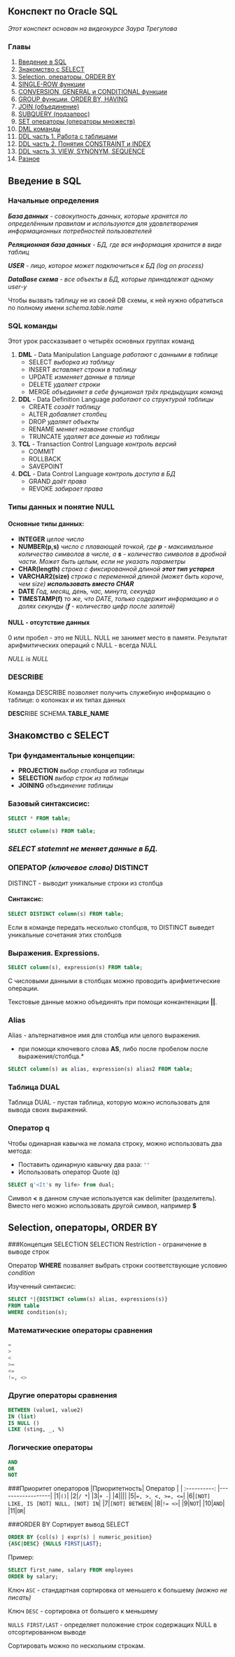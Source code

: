 ## Конспект по Oracle SQL
*Этот конспект основан на видеокурсе Заура Трегулова*

### Главы
1. [Введение в SQL](#1)
2. [Знакомство с SELECT](#2)
3. [Selection, операторы, ORDER BY](#3)
4. [SINGLE-ROW функции](#4)
5. [CONVERSION, GENERAL и CONDITIONAL функции](#5)
6. [GROUP функции, ORDER BY, HAVING](#6)
7. [JOIN (объединение)](#7)
8. [SUBQUERY (подзапрос)](#8)
9. [SET операторы (операторы множеств)](#9)
10. [DML команды](#10)
11. [DDL  часть 1. Работа с таблицами](#11)
12. [DDL  часть 2. Понятия CONSTRAINT и INDEX](#12)
13. [DDL  часть 3. VIEW, SYNONYM, SEQUENCE](#13)
14. [Разное](#14)

## <a name="1"></a> Введение в SQL
### Начальные определения
***База данных** - совокупность данных, которые хранятся по определённым правилам и используются для удовлетворения информационных потребностей пользователей*

***Реляционная база данных** - БД, где вся информация хранится в виде таблиц*

***USER** - лицо, которое может подключиться к БД (log on process)*

***DataBase схема** - все объекты в БД, которые принадлежат одному user-у*

Чтобы вызвать таблицу не из своей DB схемы, к ней нужно обратиться по полному имени *schema.table.name*

### SQL команды
Этот урок рассказывает о четырёх основных группах команд
1. **DML** - Data Manipulation Language *работают с данными в таблице*
   - SELECT *выборка из таблицу*
   - INSERT *вставляет строки в таблицу*
   - UPDATE *изменяет данные в талице*
   - DELETE *удаляет строки*
   - MERGE *объединяет в себе фунционал трёх предыдущих команд*
2. **DDL** - Data Definition Language *работают со структурой таблицы*
   - CREATE *созаёт таблицу*
   - ALTER *добавляет столбец*
   - DROP *удаляет объекты*
   - RENAME *меняет название столбца*
   - TRUNCATE *удаляет все данные из таблицы*
3. **TCL** - Transaction Control Language *контроль версий*
   - COMMIT
   - ROLLBACK
   - SAVEPOINT
4. **DCL** - Data Control Language *контроль доступа в БД*
   - GRAND *даёт права*
   - REVOKE *забирает права*
### Типы данных и понятие NULL
#### Основные типы данных:
- **INTEGER** *целое число*
- **NUMBER(p,s)** *число с плавающей точкой, где **p** - максимальное количество символов в числе, а **s** - количество символов в дробной части. Может быть целым, если не указать параметры*
- **CHAR(length)** *строка с фиксированной длиной **этот тип устарел***
- **VARCHAR2(size)** *строка с переменной длиной (может быть короче, чем size) **использовать вместо CHAR***
- **DATE** *Год, месяц, день, час, минута, секунда*
- **TIMESTAMP(f)** *то же, что DATE, только содержит информацию и о долях секунды (**f** - количество цифр после запятой)*

#### NULL - отсутствие данных
0 или пробел - это не NULL. NULL не занимет место в памяти.
Результат арифмитических операций с NULL - всегда NULL

*NULL is NULL*

### DESCRIBE
Команда DESCRIBE позволяет получить служебную информацию о таблице: о колонках и их типах данных

**DESC**RIBE SCHEMA.**TABLE_NAME**

## <a name="2"></a> Знакомство с SELECT
### Три фундаментальные концепции:
- **PROJECTION** *выбор столбцов из таблицы*
- **SELECTION** *выбор строк из таблицы*
- **JOINING** *объединение таблицы*

### Базовый синтаксисис:
```SQL
SELECT * FROM table;
```

```SQL
SELECT column(s) FROM table;
```

### *SELECT statemnt не меняет данные в БД.*
### ОПЕРАТОР *(ключевое слово)* DISTINCT
DISTINCT - выводит уникальные строки из столбца
#### Синтаксис:
```SQL
SELECT DISTINCT column(s) FROM table;
```

Если в команде передать несколько столбцов, то DISTINCT выведет уникальные сочетания этих столбцов

### Выражения. Expressions.
```SQL
SELECT column(s), expression(s) FROM table;
```

С числовыми данными в столбцах можно проводить арифметические операции.

Текстовые данные можно объединять при помощи конкантенации **||**.

### Alias
Alias - альтернативное имя для столбца или целого выражения.
* при помощи ключевого слова **AS**, либо после пробелом после выражения/столбца.*

```SQL
SELECT column(s) as alias, expression(s) alias2 FROM table;
```

### Таблица DUAL
Таблица DUAL - пустая таблица, которую можно использовать для вывода своих выражений.
### Оператор q
Чтобы одинарная кавычка не ломала строку, можно использовать два метода:
- Поставить одинарную кавычку два раза: ```''```
- Использовать оператор Quote (q)

```SQL
SELECT q'<It's my life> from dual;
```
Символ **<** в данном случае используется как delimiter (разделитель). Вместо него можно использовать другой символ, например **$**
## <a name="3"></a> Selection, операторы, ORDER BY
###Концепция SELECTION
SELECTION Restriction - ограничение в выводе строк

Оператор **WHERE** позваляет выбрать строки соответствующие условию *condition*

Изученный синтаксис:
```SQL
SELECT *|{DISTINCT column(s) alias, expressions(s)}
FROM table 
WHERE condition(s);
```
### Математические операторы сравнения
```SQL
=
>
<
>=
<=
!=, <>
```
### Другие операторы сравнения
```SQL
BETWEEN (value1, value2)
IN (list)
IS NULL ()
LIKE (sting, _, %)
```
### Логические операторы
```SQL
AND
OR
NOT
```
###Приоритет операторов
|Приоритетность| Оператор |
| :----------: |------------------|
|1|```()```|
|2|```/ *```|
|3|```+ -```|
|4|&#124;&#124;|
|5|```=, >, <, >=, <=```|
|6|```[NOT] LIKE, IS [NOT] NULL, [NOT] IN```|
|7|```[NOT] BETWEEN```|
|8|```!= <>```|
|9|```NOT```|
|10|```AND```|
|11|```OR```|


###ORDER BY
Сортирует вывод SELECT
```sql
ORDER BY {col(s) | expr(s) | numeric_position}
{ASC|DESC} {NULLS FIRST|LAST};
```
Пример: 
```SQL
SELECT first_name, salary FROM employees
ORDER by salary;
```
Ключ `ASC` - стандартная сортировка от меньшего к большему *(можно не писать)*

Ключ `DESC` - сортировка от большего к меньшему

```NULLS FIRST/LAST``` - определяет положение строк содержащих NULL в отсортированном выводе

Сортировать можно по нескольким строкам.